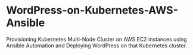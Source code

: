 # WordPress-on-Kubernetes-AWS-Ansible
Provisioning Kubernetes Multi-Node Cluster on AWS EC2 instances using Ansible Automation and Deploying WordPress on that Kubernetes cluster.
